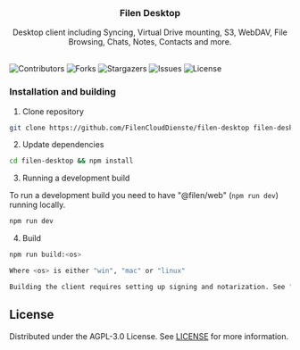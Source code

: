 <br/>
<p align="center">
  <h3 align="center">Filen Desktop</h3>

  <p align="center">
    Desktop client including Syncing, Virtual Drive mounting, S3, WebDAV, File Browsing, Chats, Notes, Contacts and more.
    <br/>
    <br/>
  </p>
</p>

![Contributors](https://img.shields.io/github/contributors/FilenCloudDienste/filen-desktop?color=dark-green) ![Forks](https://img.shields.io/github/forks/FilenCloudDienste/filen-desktop?style=social) ![Stargazers](https://img.shields.io/github/stars/FilenCloudDienste/filen-desktop?style=social) ![Issues](https://img.shields.io/github/issues/FilenCloudDienste/filen-desktop) ![License](https://img.shields.io/github/license/FilenCloudDienste/filen-desktop)

### Installation and building

1. Clone repository

```sh
git clone https://github.com/FilenCloudDienste/filen-desktop filen-desktop
```

2. Update dependencies

```sh
cd filen-desktop && npm install
```

3. Running a development build

To run a development build you need to have "@filen/web" (`npm run dev`) running locally.

```sh
npm run dev
```

4. Build

```sh
npm run build:<os>

Where <os> is either "win", "mac" or "linux"

Building the client requires setting up signing and notarization. See "build/" directory and package.json key.
```

## License

Distributed under the AGPL-3.0 License. See [LICENSE](https://github.com/FilenCloudDienste/filen-desktop/blob/main/LICENSE.md) for more information.
